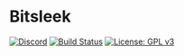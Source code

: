 # Bitsleek
[![Discord](https://img.shields.io/badge/Discord-Join%20chat%20%E2%86%92-738bd7.svg)](https://github.com/vitor-alves/Bitsleek)
[![Build Status](https://travis-ci.com/vitor-alves/Bitsleek.svg?token=VpxRmB8PVztH3z7xNM7D&branch=experimental)](https://travis-ci.com/vitor-alves/Bitsleek)
[![License: GPL v3](https://img.shields.io/badge/License-GPL%20v3-blue.svg)](https://www.gnu.org/licenses/gpl-3.0)
